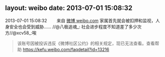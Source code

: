 layout: weibo
date: 2013-07-01 15:08:32
---
2013-07-01 15:08:32  &nbsp;&nbsp;&nbsp;&nbsp;&nbsp;&nbsp; 来自 <a href="http://weibo.com/" rel="nofollow">微博 weibo.com</a>
家属首先就会被扣押和监视，人身安全也会受到威胁…… //@八极追魂_: 社会进步程度不知道差了多少次方//@xcv58_:唉
>  该账号因被投诉违反《微博社区公约》的相关规定，现已无法查看。查看帮助 https://kefu.weibo.com/faqdetail?id=13216
